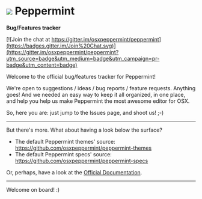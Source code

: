 ![](https://avatars2.githubusercontent.com/u/9476915?v=3&s=24) Peppermint
==========

**Bug/Features tracker**

[![Join the chat at https://gitter.im/osxpeppermint/peppermint](https://badges.gitter.im/Join%20Chat.svg)](https://gitter.im/osxpeppermint/peppermint?utm_source=badge&utm_medium=badge&utm_campaign=pr-badge&utm_content=badge)

Welcome to the official bug/features tracker for Peppermint!

We're open to suggestions / ideas / bug reports / feature requests. Anything goes!
And we needed an easy way to keep it all organized, in one place, and help you help us make Peppermint the most awesome editor for OSX.

So, here you are: just jump to the Issues page, and shoot us! ;-)

----

But there's more. What about having a look below the surface?

- The default Peppermint themes' source: https://github.com/osxpeppermint/peppermint-themes
- The default Peppermint specs' source: https://github.com/osxpeppermint/peppermint-specs

Or, perhaps, have a look at the [Official Documentation](http://osxpeppermint.com/docs).

----

Welcome on board! :)
